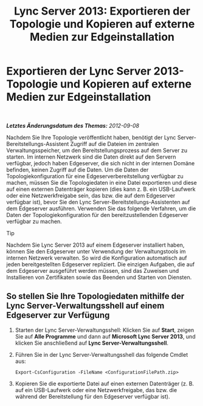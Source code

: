 ﻿---
title: 'Lync Server 2013: Exportieren der Topologie und Kopieren auf externe Medien zur Edgeinstallation'
TOCTitle: Exportieren der Topologie und Kopieren auf externe Medien zur Edgeinstallation
ms:assetid: def9f416-c519-4a72-b242-7d3057d9c1fd
ms:mtpsurl: https://technet.microsoft.com/de-de/library/Gg398983(v=OCS.15)
ms:contentKeyID: 49295640
ms.date: 05/19/2016
mtps_version: v=OCS.15
ms.translationtype: HT
---

# Exportieren der Lync Server 2013-Topologie und Kopieren auf externe Medien zur Edgeinstallation

 

_**Letztes Änderungsdatum des Themas:** 2012-09-08_

Nachdem Sie Ihre Topologie veröffentlicht haben, benötigt der Lync Server-Bereitstellungs-Assistent Zugriff auf die Dateien im zentralen Verwaltungsspeicher, um den Bereitstellungsprozess auf dem Server zu starten. Im internen Netzwerk sind die Daten direkt auf den Servern verfügbar, jedoch haben Edgeserver, die sich nicht in der internen Domäne befinden, keinen Zugriff auf die Daten. Um die Daten der Topologiekonfiguration für eine Edgeserverbereitstellung verfügbar zu machen, müssen Sie die Topologiedaten in eine Datei exportieren und diese auf einen externen Datenträger kopieren (dies kann z. B. ein USB-Laufwerk oder eine Netzwerkfreigabe sein, das bzw. die auf dem Edgeserver verfügbar ist), bevor Sie den Lync Server-Bereitstellungs-Assistenten auf dem Edgeserver ausführen. Verwenden Sie das folgende Verfahren, um die Daten der Topologiekonfiguration für den bereitzustellenden Edgeserver verfügbar zu machen.


> [!TIP]
> Nachdem Sie Lync Server 2013 auf einem Edgeserver installiert haben, können Sie den Edgeserver unter Verwendung der Verwaltungstools im internen Netzwerk verwalten. So wird die Konfiguration automatisch auf jeden bereitgestellten Edgeserver repliziert. Die einzigen Aufgaben, die auf dem Edgeserver ausgeführt werden müssen, sind das Zuweisen und Installieren von Zertifikaten sowie das Beenden und Starten von Diensten.



## So stellen Sie Ihre Topologiedaten mithilfe der Lync Server-Verwaltungsshell auf einem Edgeserver zur Verfügung

1.  Starten der Lync Server-Verwaltungsshell: Klicken Sie auf **Start**, zeigen Sie auf **Alle Programme** und dann auf **Microsoft Lync Server 2013**, und klicken Sie anschließend auf **Lync Server-Verwaltungsshell**.

2.  Führen Sie in der Lync Server-Verwaltungsshell das folgende Cmdlet aus:
    
        Export-CsConfiguration -FileName <ConfigurationFilePath.zip>

3.  Kopieren Sie die exportierte Datei auf einen externen Datenträger (z. B. auf ein USB-Laufwerk oder eine Netzwerkfreigabe, das bzw. die während der Bereitstellung für den Edgeserver verfügbar ist).

